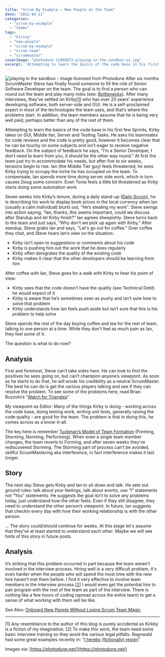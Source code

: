 ```yaml
---
title: "Scrum By Example – New People on the Team"
date: "2012-04-11"
categories: 
  - "scrum-by-example"
  - "teams"
tags: 
  - "hiring"
  - "new-people"
  - "scrum-by-example"
  - "scrum-team"
  - "scrummaster"
coverImage: "photodune-11869872-playing-in-the-sandbox-xs.jpg"
excerpt: 'Attempting to learn the basics of the code base in his first few Sprints, Kirby takes on'
---
```


![playing in the sandbox - image licensed from Photodune](src/content/blog/scrummaster-tales-new-people-on-the-team/images/photodune-11869872-playing-in-the-sandbox-xs.jpg) After six months ScrumMaster Steve has finally found someone to fill the role of Senior Software Developer on the team. The goal is to find a person who can round out the team and play many roles (see: [Bottlenecks](https://agilepainrelief.com/blog/scrummaster-tales-the-team-gets-bottlenecked.html)). After many interviews, they’ve settled on Kirby\[[1](#footnotes)\] who has over 20 years' experience developing software, both server-side and GUI. He is a self-proclaimed expert in most of the technologies the team uses, and that’s where the problems start. In addition, the team members assume that he is being very well paid, perhaps better than any of the rest of them.

Attempting to learn the basics of the code base in his first few Sprints, Kirby takes on GUI, Middle tier, Server and Testing Tasks. He asks his teammates for code reviews and the code is pretty good, however it becomes clear that he can be touchy on some subjects and isn’t eager to receive negative feedback. On the subject of feedback he says, “I’m a Senior Developer, I don’t need to learn from you, it should be the other way round.” At first the team just try to accommodate his needs, but after five to six weeks, tensions begin to rise. Ian (the Middle Tier guy) feels threatened; he sees Kirby trying to occupy the niche he has occupied on the team. To compensate, Ian spends more time doing server side work, which in turn causes Doug some concern. Even Tonia feels a little bit threatened as Kirby starts doing some automation work.

Seven weeks into Kirby’s tenure, during a daily stand-up ([Daily Scrum](/blog/pathologies-of-the-daily-scrum-or-standup.html)), he is describing his work to display book prices in the local currency when Ian (usually a calm individual) blurts out, “He’s stealing my work”. Steve swings into action saying, “Ian, thanks, this seems important, could we discuss after Standup and let Kirby finish?” Ian agrees sheepishly. Steve turns back to the team and just says, "Why don’t we pick up again with Kirby." After standup, Steve grabs Ian and says, "Let's go out for coffee." Over coffee they chat, and Steve hears Ian’s view on the situation:

- Kirby isn’t open to suggestions or comments about his code
- Kirby is pushing him out the work that he does regularly
- Kirby often denigrates the quality of the existing code
- Kirby makes it clear that the other developers should be learning from him

After coffee with Ian, Steve goes for a walk with Kirby to hear his point of view:

- Kirby sees that the code doesn’t have the quality (see Technical Debt) he would expect of it
- Kirby is aware that he’s sometimes seen as pushy and isn’t sure how to solve that problem
- Kirby understands how Ian feels push aside but isn’t sure that this is his problem to help solve

Steve spends the rest of the day buying coffee and tea for the rest of team, talking to one person at a time. While they don’t feel as much pain as Ian, they feel some of it.

The question is what to do now?

## Analysis

First and foremost, Steve can’t take sides here. He can look to find the positives he sees going on, but can’t champion anyone’s viewpoint. As soon as he starts to do that, he will erode his credibility as a neutral ScrumMaster. The best he can do is get the various players talking and see if they can resolve the problem. To see some of the problems here, read Brian Buzzoto’s “[Watch for Triangles](https://www.bigvisible.com/2012/02/watch-for-triangles/)”.

_My viewpoint as Editor:_ Many of the things Kirby is doing - working across the code base, doing testing work, writing unit tests, generally raising the code quality - are good for the team. The problem is that in doing this, he comes across as a know-it-all.

The key here is remember [Tuckman’s Model of Team Formation](https://en.wikipedia.org/wiki/Tuckman's_stages_of_group_development) (Forming, Storming, Norming, Performing). When even a single team member changes, the team reverts to Forming, and after seven weeks they’ve rediscovered Storming. The Storming part of process can’t be avoided, skillful ScrumMastering aka interference, in fact interference makes it last longer.

## Story

The next day Steve gets Kirby and Ian to sit down and talk. He sets out ground rules: talk about your feelings, talk about events, use “I” statements not “You” statements. He suggests the goal isn’t to solve any problems today, just understand how the other feels. Even if they still disagree, they need to understand the other person’s viewpoint. In future, Ian suggests that checkin every day with how their working relationship is with the other person.

… The story could/should continue for weeks. At this stage let's assume that they’ve at least started to understand each other. Maybe we will see hints of this story in future posts.

## Analysis

It’s striking that this problem occurred in part because the team weren’t involved in the interview process. Hiring well is a very difficult problem, it's even harder when the people who will spend the most time with the new hire haven’t met them before. I find it very effective to involve team members in the interview process.\[[2](#footnotes)\] I would even get the potential hire to pair program with the rest of the team as part of the interview. There is nothing like a few hours of coding (spread across the entire team) to get a sense of what working with them will be like.

See Also: [Onboard New People Without Losing Scrum Team Magic](/blog/onboard-new-people-without-losing-scrum-team-magic.html)

* * *

\[1\] Any resemblance to the author of this blog is purely accidental as Kirkby is a fiction of my imagination. \[2\] To make this work, the team need some basic interview training so they avoid the various legal pitfalls. Ragnwald had some great examples recently in: “[I hereby (fictionally) resign](https://raganwald.posterous.com/i-hereby-resign)”

Images via: [https://photodune.net/](https://photodune.net/)
